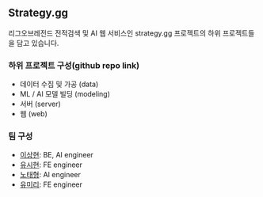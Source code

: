 ## Strategy.gg

리그오브레전드 전적검색 및 AI 웹 서비스인 strategy.gg 프로젝트의 하위 프로젝트들을 담고 있습니다.

### 하위 프로젝트 구성(github repo link)
- 데이터 수집 및 가공 (data)
- ML / AI 모델 빌딩 (modeling)
- 서버 (server)
- 웹 (web)

### 팀 구성
- [이상현](https://github.com/DrMaemi): BE, AI engineer
- [유시현](https://github.com/yoosh199): FE engineer
- [노태형](https://github.com/dalchong2): AI engineer
- [유미리](https://github.com/MiiiRiii): FE engineer
